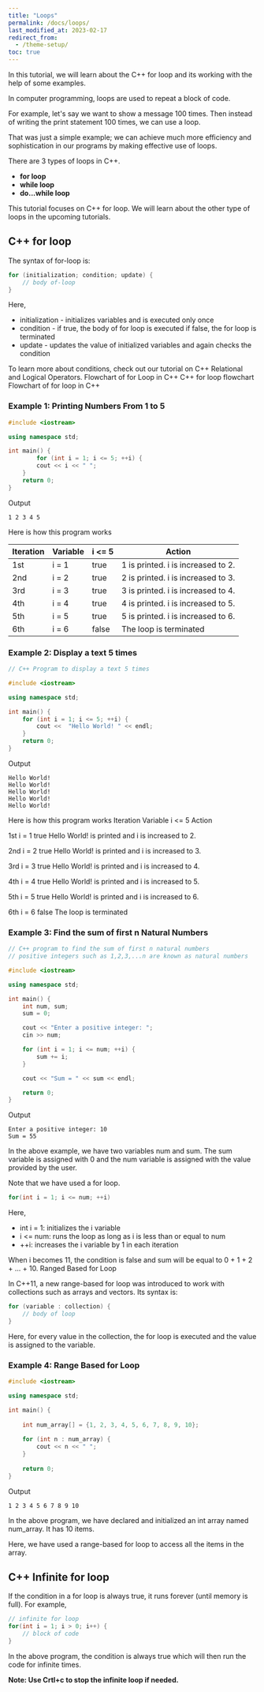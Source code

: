 ```yaml
---
title: "Loops"
permalink: /docs/loops/
last_modified_at: 2023-02-17
redirect_from:
  - /theme-setup/
toc: true
---
```

In this tutorial, we will learn about the C++ for loop and its working with the help of some examples.

In computer programming, loops are used to repeat a block of code.

For example, let's say we want to show a message 100 times. Then instead of writing the print statement 100 times, we can use a loop.

That was just a simple example; we can achieve much more efficiency and sophistication in our programs by making effective use of loops.

There are 3 types of loops in C++.

- **for loop**
- **while loop**
- **do...while loop**

This tutorial focuses on C++ for loop. We will learn about the other type of loops in the upcoming tutorials.
## C++ for loop

The syntax of for-loop is:
```c++
for (initialization; condition; update) {
    // body of-loop 
}
```
Here,

- initialization - initializes variables and is executed only once
- condition - if true, the body of for loop is executed
    if false, the for loop is terminated
- update - updates the value of initialized variables and again checks the condition

To learn more about conditions, check out our tutorial on C++ Relational and Logical Operators.
Flowchart of for Loop in C++
C++ for loop flowchart
Flowchart of for loop in C++
### Example 1: Printing Numbers From 1 to 5
```c++
#include <iostream>

using namespace std;

int main() {
        for (int i = 1; i <= 5; ++i) {
        cout << i << " ";
    }
    return 0;
}
```
Output
```
1 2 3 4 5
```
Here is how this program works

|Iteration|	Variable|i <= 5|Action|
|-------|-----|-----|----|
|1st|	i = 1|	true|1 is printed. i is increased to 2.|
|2nd|	i = 2|	true|2 is printed. i is increased to 3.|
|3rd|	i = 3|	true|3 is printed. i is increased to 4.|
|4th|	i = 4|	true|4 is printed. i is increased to 5.|
|5th|	i = 5|	true|5 is printed. i is increased to 6.|
|6th|	i = 6|	false|The loop is terminated|
			
### Example 2: Display a text 5 times
```c++
// C++ Program to display a text 5 times

#include <iostream>

using namespace std;

int main() {
    for (int i = 1; i <= 5; ++i) {
        cout <<  "Hello World! " << endl;
    }
    return 0;
}
```

Output
```
Hello World!
Hello World!
Hello World!
Hello World!
Hello World!
```
Here is how this program works
Iteration
					Variable
					i <= 5
					Action
			
1st
					i = 1
					true
					Hello World! is printed and i is increased to 2.
			
2nd
					i = 2
					true
					Hello World! is printed and i is increased to 3.
			
3rd
					i = 3
					true
					Hello World! is printed and i is increased to 4.
			
4th
					i = 4
					true
					Hello World! is printed and i is increased to 5.
			
5th
					i = 5
					true
					Hello World! is printed and i is increased to 6.
			
6th
					i = 6
					false
					The loop is terminated
			
### Example 3: Find the sum of first n Natural Numbers
```c++
// C++ program to find the sum of first n natural numbers
// positive integers such as 1,2,3,...n are known as natural numbers

#include <iostream>

using namespace std;

int main() {
    int num, sum;
    sum = 0;

    cout << "Enter a positive integer: ";
    cin >> num;

    for (int i = 1; i <= num; ++i) {
        sum += i;
    }

    cout << "Sum = " << sum << endl;

    return 0;
}
```

Output
```
Enter a positive integer: 10
Sum = 55
```
In the above example, we have two variables num and sum. The sum variable is assigned with 0 and the num variable is assigned with the value provided by the user.

Note that we have used a for loop.
```c++
for(int i = 1; i <= num; ++i)
```
Here,

- int i = 1: initializes the i variable
- i <= num: runs the loop as long as i is less than or equal to num
- ++i: increases the i variable by 1 in each iteration

When i becomes 11, the condition is false and sum will be equal to 0 + 1 + 2 + ... + 10.
Ranged Based for Loop

In C++11, a new range-based for loop was introduced to work with collections such as arrays and vectors. Its syntax is:
```c++
for (variable : collection) {
    // body of loop
}
```

Here, for every value in the collection, the for loop is executed and the value is assigned to the variable.
### Example 4: Range Based for Loop
```c++
#include <iostream>

using namespace std;

int main() {
  
    int num_array[] = {1, 2, 3, 4, 5, 6, 7, 8, 9, 10};
  
    for (int n : num_array) {
        cout << n << " ";
    }
  
    return 0;
}
```
Output
```
1 2 3 4 5 6 7 8 9 10
```
In the above program, we have declared and initialized an int array named num_array. It has 10 items.

Here, we have used a range-based for loop to access all the items in the array.
## C++ Infinite for loop

If the condition in a for loop is always true, it runs forever (until memory is full). For example,
```c++
// infinite for loop
for(int i = 1; i > 0; i++) {
    // block of code
}
```
In the above program, the condition is always true which will then run the code for infinite times.
    
**Note: Use Crtl+c to stop the infinite loop if needed.** 